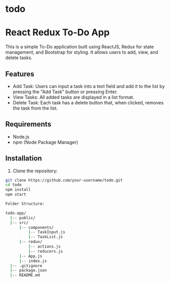 # todo
# React Redux To-Do App

This is a simple To-Do application built using ReactJS, Redux for state management, and Bootstrap for styling. It allows users to add, view, and delete tasks.

## Features

- Add Task: Users can input a task into a text field and add it to the list by pressing the "Add Task" button or pressing Enter.
- View Tasks: All added tasks are displayed in a list format.
- Delete Task: Each task has a delete button that, when clicked, removes the task from the list.

## Requirements

- Node.js
- npm (Node Package Manager)

## Installation

1. Clone the repository:

```bash
git clone https://github.com/your-username/todo.git
cd todo
npm install
npm start

Folder Structure:

todo-app/
  |-- public/
  |-- src/
      |-- components/
          |-- TaskInput.js
          |-- TaskList.js
      |-- redux/
          |-- actions.js
          |-- reducers.js
      |-- App.js
      |-- index.js
  |-- .gitignore
  |-- package.json
  |-- README.md
